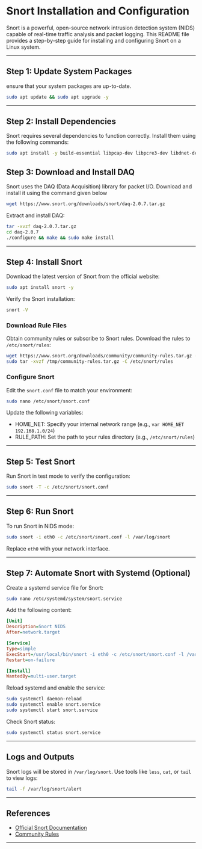 # Snort Installation and Configuration

Snort is a powerful, open-source network intrusion detection system (NIDS) capable of real-time traffic analysis and packet logging. This README file provides a step-by-step guide for installing and configuring Snort on a Linux system.

---

## Step 1: Update System Packages

ensure that your system packages are up-to-date.

```bash
sudo apt update && sudo apt upgrade -y
```

---

## Step 2: Install Dependencies

Snort requires several dependencies to function correctly. Install them using the following commands:

```bash
sudo apt install -y build-essential libpcap-dev libpcre3-dev libdnet-dev zlib1g-dev bison flex libssl-dev
```

## Step 3: Download and Install DAQ

Snort uses the DAQ (Data Acquisition) library for packet I/O. Download and install it using the command given below

```bash
wget https://www.snort.org/downloads/snort/daq-2.0.7.tar.gz
```

Extract and install DAQ:

```bash
tar -xvzf daq-2.0.7.tar.gz
cd daq-2.0.7
./configure && make && sudo make install
```

---

## Step 4: Install Snort

Download the latest version of Snort from the official website:

```bash
sudo apt install snort -y
```

Verify the Snort installation:

```bash
snort -V
```
### Download Rule Files

Obtain community rules or subscribe to Snort rules. Download the rules to `/etc/snort/rules`:

```bash
wget https://www.snort.org/downloads/community/community-rules.tar.gz -O /tmp/community-rules.tar.gz
sudo tar -xvzf /tmp/community-rules.tar.gz -C /etc/snort/rules
```

### Configure Snort

Edit the `snort.conf` file to match your environment:

```bash
sudo nano /etc/snort/snort.conf
```

Update the following variables:
- HOME_NET: Specify your internal network range (e.g., `var HOME_NET 192.168.1.0/24`)
- RULE_PATH: Set the path to your rules directory (e.g., `/etc/snort/rules`)

---

## Step 5: Test Snort

Run Snort in test mode to verify the configuration:

```bash
sudo snort -T -c /etc/snort/snort.conf
```

---

## Step 6: Run Snort

To run Snort in NIDS mode:

```bash
sudo snort -i eth0 -c /etc/snort/snort.conf -l /var/log/snort
```

Replace `eth0` with your network interface.

---

## Step 7: Automate Snort with Systemd (Optional)

Create a systemd service file for Snort:

```bash
sudo nano /etc/systemd/system/snort.service
```

Add the following content:

```ini
[Unit]
Description=Snort NIDS
After=network.target

[Service]
Type=simple
ExecStart=/usr/local/bin/snort -i eth0 -c /etc/snort/snort.conf -l /var/log/snort
Restart=on-failure

[Install]
WantedBy=multi-user.target
```

Reload systemd and enable the service:

```bash
sudo systemctl daemon-reload
sudo systemctl enable snort.service
sudo systemctl start snort.service
```

Check Snort status:

```bash
sudo systemctl status snort.service
```

---

## Logs and Outputs

Snort logs will be stored in `/var/log/snort`. Use tools like `less`, `cat`, or `tail` to view logs:

```bash
tail -f /var/log/snort/alert
```

---

## References

- [Official Snort Documentation](https://www.snort.org/documents)
- [Community Rules](https://www.snort.org/downloads#rules)

---
